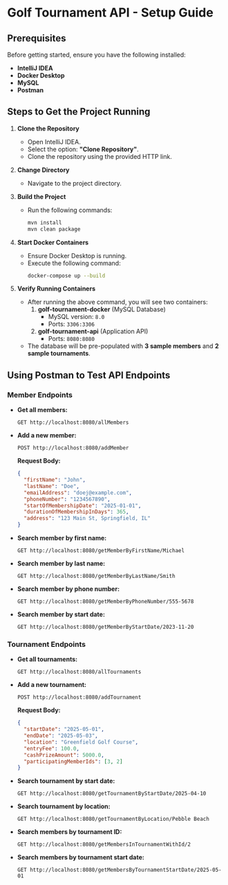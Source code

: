 # Golf Tournament API - Setup Guide

## Prerequisites
Before getting started, ensure you have the following installed:
- **IntelliJ IDEA**
- **Docker Desktop**
- **MySQL**
- **Postman**

## Steps to Get the Project Running

1. **Clone the Repository**
   - Open IntelliJ IDEA.
   - Select the option: **"Clone Repository"**.
   - Clone the repository using the provided HTTP link.

2. **Change Directory**
   - Navigate to the project directory.

3. **Build the Project**
   - Run the following commands:
     ```sh
     mvn install
     mvn clean package
     ```

4. **Start Docker Containers**
   - Ensure Docker Desktop is running.
   - Execute the following command:
     ```sh
     docker-compose up --build
     ```

5. **Verify Running Containers**
   - After running the above command, you will see two containers:
     1. **golf-tournament-docker** (MySQL Database)
        - MySQL version: `8.0`
        - Ports: `3306:3306`
     2. **golf-tournament-api** (Application API)
        - Ports: `8080:8080`
   - The database will be pre-populated with **3 sample members** and **2 sample tournaments**.

## Using Postman to Test API Endpoints

### Member Endpoints

- **Get all members:**
  ```http
  GET http://localhost:8080/allMembers
  ```
- **Add a new member:**
  ```http
  POST http://localhost:8080/addMember
  ```
  **Request Body:**
  ```json
  {
    "firstName": "John",
    "lastName": "Doe",
    "emailAddress": "doej@example.com",
    "phoneNumber": "1234567890",
    "startOfMembershipDate": "2025-01-01",
    "durationOfMembershipInDays": 365,
    "address": "123 Main St, Springfield, IL"
  }
  ```
- **Search member by first name:**
  ```http
  GET http://localhost:8080/getMemberByFirstName/Michael
  ```
- **Search member by last name:**
  ```http
  GET http://localhost:8080/getMemberByLastName/Smith
  ```
- **Search member by phone number:**
  ```http
  GET http://localhost:8080/getMemberByPhoneNumber/555-5678
  ```
- **Search member by start date:**
  ```http
  GET http://localhost:8080/getMemberByStartDate/2023-11-20
  ```

### Tournament Endpoints

- **Get all tournaments:**
  ```http
  GET http://localhost:8080/allTournaments
  ```
- **Add a new tournament:**
  ```http
  POST http://localhost:8080/addTournament
  ```
  **Request Body:**
  ```json
  {
    "startDate": "2025-05-01",
    "endDate": "2025-05-03",
    "location": "Greenfield Golf Course",
    "entryFee": 100.0,
    "cashPrizeAmount": 5000.0,
    "participatingMemberIds": [3, 2]
  }
  ```
- **Search tournament by start date:**
  ```http
  GET http://localhost:8080/getTournamentByStartDate/2025-04-10
  ```
- **Search tournament by location:**
  ```http
  GET http://localhost:8080/getTournamentByLocation/Pebble Beach
  ```
- **Search members by tournament ID:**
  ```http
  GET http://localhost:8080/getMembersInTournamentWithId/2
  ```
- **Search members by tournament start date:**
  ```http
  GET http://localhost:8080/getMembersByTournamentStartDate/2025-05-01
  ```

